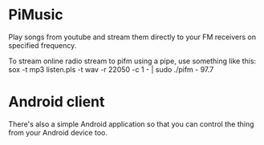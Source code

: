 # PiMusic

Play songs from youtube and stream them directly to your FM receivers on specified frequency.

To stream online radio stream to pifm using a pipe, use something like this:
sox -t mp3 listen.pls -t wav -r 22050 -c 1 - | sudo ./pifm - 97.7

# Android client
There's also a simple Android application so that you can control the thing from your Android device too.
